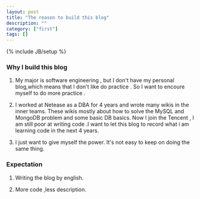 ```yaml
---
layout: post
title: "The reason to build this blog"
description: ""
category: ["first"] 
tags: []
---
```

{% include JB/setup %}

### Why I build this blog
1. My major is software engineering , but I don't have my personal blog,which means that  I don't like do practice . So I want to encoure myself to do more practice .

2. I worked at Netease as a DBA for 4 years and wrote many wikis in the inner teams. These wikis mostly about how to solve the MySQL and MongoDB problem and some basic DB basics. Now I join the Tencent , I am still poor at writing code .I want to let this blog to record what i am learning code in the next 4 years.

3. I just want to give myself the power. It's not easy to keep on doing the same thing.


### Expectation
1. Writing the blog by english.

2. More code ,less description.
